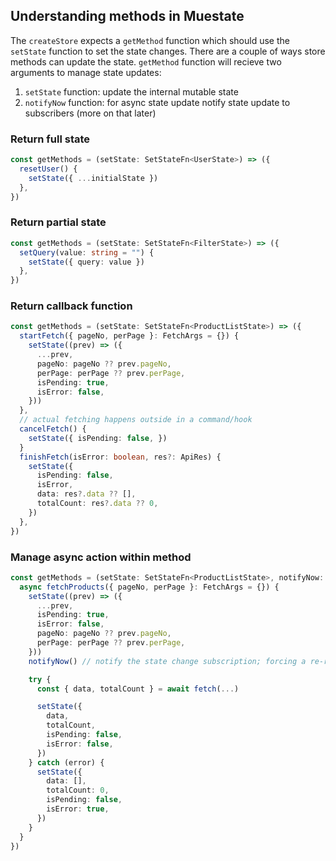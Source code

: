 ## Understanding methods in Muestate
The `createStore` expects a `getMethod` function which should use the `setState` function to set the state changes. There are a couple of ways store methods can update the state. `getMethod` function will recieve two arguments to manage state updates:
1. `setState` function: update the internal mutable state
2. `notifyNow` function: for async state update notify state update to subscribers (more on that later)

### Return full state
```ts
const getMethods = (setState: SetStateFn<UserState>) => ({
  resetUser() {
    setState({ ...initialState })
  },
})
```

### Return partial state
```ts
const getMethods = (setState: SetStateFn<FilterState>) => ({
  setQuery(value: string = "") {
    setState({ query: value })
  },
})
```

### Return callback function
```ts
const getMethods = (setState: SetStateFn<ProductListState>) => ({
  startFetch({ pageNo, perPage }: FetchArgs = {}) {
    setState((prev) => ({
      ...prev,
      pageNo: pageNo ?? prev.pageNo,
      perPage: perPage ?? prev.perPage,
      isPending: true,
      isError: false,
    }))
  },
  // actual fetching happens outside in a command/hook
  cancelFetch() {
    setState({ isPending: false, })
  }
  finishFetch(isError: boolean, res?: ApiRes) {
    setState({
      isPending: false,
      isError,
      data: res?.data ?? [],
      totalCount: res?.data ?? 0,
    })
  },
})
```

### Manage async action within method
```ts
const getMethods = (setState: SetStateFn<ProductListState>, notifyNow: NotifyNowFn) => ({
  async fetchProducts({ pageNo, perPage }: FetchArgs = {}) {
    setState((prev) => ({
      ...prev,
      isPending: true,
      isError: false,
      pageNo: pageNo ?? prev.pageNo,
      perPage: perPage ?? prev.perPage,
    }))
    notifyNow() // notify the state change subscription; forcing a re-render, show the loading UI

    try {
      const { data, totalCount } = await fetch(...)

      setState({
        data,
        totalCount,
        isPending: false,
        isError: false,
      })
    } catch (error) {
      setState({
        data: [],
        totalCount: 0,
        isPending: false,
        isError: true,
      })
    }
  }
})
```